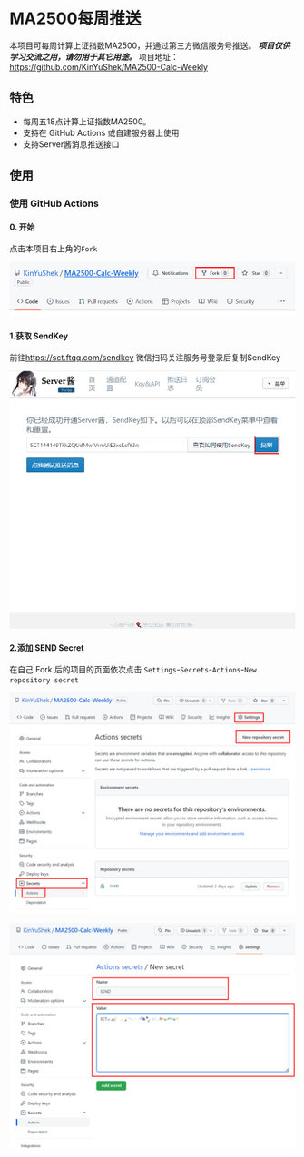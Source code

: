 # MA2500每周推送
本项目可每周计算上证指数MA2500，并通过第三方微信服务号推送。
***项目仅供学习交流之用，请勿用于其它用途。***
项目地址：<https://github.com/KinYuShek/MA2500-Calc-Weekly>
## 特色
- 每周五18点计算上证指数MA2500。
- 支持在 GitHub Actions 或自建服务器上使用
- 支持Server酱消息推送接口

## 使用

### 使用 GitHub Actions 
#### 0. 开始
点击本项目右上角的`Fork`

![](./img/readme-1.png)

#### 1.获取 SendKey
前往<https://sct.ftqq.com/sendkey>
微信扫码关注服务号登录后复制SendKey

![](./img/readme-2.png)

#### 2.添加 SEND Secret
在自己 Fork 后的项目的页面依次点击 `Settings`-`Secrets`-`Actions`-`New repository secret`

![](./img/readme-3.1.png)

![](./img/readme-4.png)

